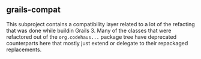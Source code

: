 ## grails-compat

This subproject contains a compatibility layer related to a lot of the refacting that was done while buildin Grails 3.
Many of the classes that were refactored out of the `org.codehaus...` package tree have deprecated counterparts here
that mostly just extend or delegate to their repackaged replacements.

